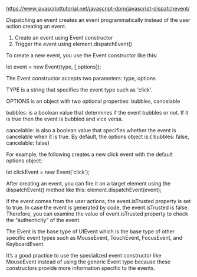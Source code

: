 https://www.javascripttutorial.net/javascript-dom/javascript-dispatchevent/

Dispatching an event creates an event programmatically instead of the user action creating an event.

1. Create an event using Event constructor
2. Trigger the event using element.dispatchEvent()

To create a new event, you use the Event constructor like this:

let event = new Event(type, [,options]);

The Event constructor accepts two parameters: type, options

TYPE
is a string that specifies the event type such as 'click'.


OPTIONS
is an object with two optional properties: bubbles, cancelable

bubbles: is a boolean value that determines if the event bubbles or not. If it is true then the event is bubbled and vice versa.

cancelable: is also a boolean value that specifies whether the event is cancelable when it is true.
By default, the options object is:{ bubbles: false, cancelable: false}



For example, the following creates a new click event with the default options object:

let clickEvent = new Event('click');



After creating an event, you can fire it on a target element using the dispatchEvent() method like this: element.dispatchEvent(event);


If the event comes from the user actions, the event.isTrusted property is set to true. In case the event is generated by code, the event.isTrusted is false. Therefore, you can examine the value of event.isTrusted property to check the “authenticity” of the event.


The Event is the base type of UIEvent which is the base type of other specific event types such as MouseEvent, TouchEvent, FocusEvent, and KeyboardEvent.

It’s a good practice to use the specialized event constructor like MouseEvent instead of using the generic Event type because these constructors provide more information specific to the events.